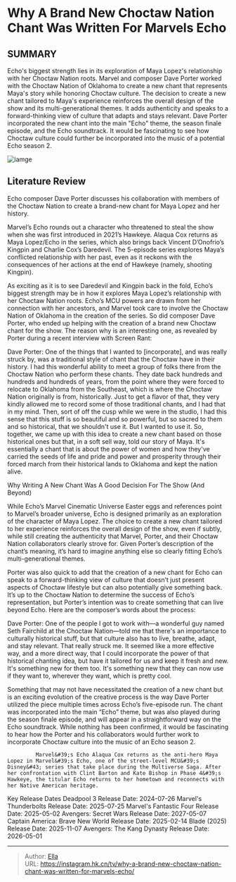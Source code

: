 # Why A Brand New Choctaw Nation Chant Was Written For Marvels Echo


## SUMMARY 



  Echo&#39;s biggest strength lies in its exploration of Maya Lopez&#39;s relationship with her Choctaw Nation roots. Marvel and composer Dave Porter worked with the Choctaw Nation of Oklahoma to create a new chant that represents Maya&#39;s story while honoring Choctaw culture.   The decision to create a new chant tailored to Maya&#39;s experience reinforces the overall design of the show and its multi-generational themes. It adds authenticity and speaks to a forward-thinking view of culture that adapts and stays relevant.   Dave Porter incorporated the new chant into the main &#34;Echo&#34; theme, the season finale episode, and the Echo soundtrack. It would be fascinating to see how Choctaw culture could further be incorporated into the music of a potential Echo season 2.  

![iamge](https://static1.srcdn.com/wordpress/wp-content/uploads/2024/01/why-a-brand-new-choctaw-nation-chant-was-written-for-marvel-s-echo-2.jpg)

## Literature Review
Echo composer Dave Porter discusses his collaboration with members of the Choctaw Nation to create a brand-new chant for Maya Lopez and her history.




Marvel’s Echo rounds out a character who threatened to steal the show when she was first introduced in 2021’s Hawkeye. Alaqua Cox returns as Maya Lopez/Echo in the series, which also brings back Vincent D’Onofrio’s Kingpin and Charlie Cox’s Daredevil. The 5-episode series explores Maya’s conflicted relationship with her past, even as it reckons with the consequences of her actions at the end of Hawkeye (namely, shooting Kingpin).




As exciting as it is to see Daredevil and Kingpin back in the fold, Echo’s biggest strength may be in how it explores Maya Lopez’s relationship with her Choctaw Nation roots. Echo’s MCU powers are drawn from her connection with her ancestors, and Marvel took care to involve the Choctaw Nation of Oklahoma in the creation of the series. So did composer Dave Porter, who ended up helping with the creation of a brand new Choctaw chant for the show. The reason why is an interesting one, as revealed by Porter during a recent interview with Screen Rant: 


Dave Porter: One of the things that I wanted to [incorporate], and was really struck by, was a traditional style of chant that the Choctaw have in their history. I had this wonderful ability to meet a group of folks there from the Choctaw Nation who perform these chants. They date back hundreds and hundreds and hundreds of years, from the point where they were forced to relocate to Oklahoma from the Southeast, which is where the Choctaw Nation originally is from, historically.
Just to get a flavor of that, they very kindly allowed me to record some of those traditional chants, and I had that in my mind. Then, sort of off the cusp while we were in the studio, I had this sense that this stuff is so beautiful and so powerful, but so sacred to them and so historical, that we shouldn&#39;t use it. But I wanted to use it.
So, together, we came up with this idea to create a new chant based on those historical ones but that, in a soft sell way, told our story of Maya. It&#39;s essentially a chant that is about the power of women and how they&#39;ve carried the seeds of life and pride and power and prosperity through their forced march from their historical lands to Oklahoma and kept the nation alive.






 Why Writing A New Chant Was A Good Decision For The Show (And Beyond) 
         

While Echo’s Marvel Cinematic Universe Easter eggs and references point to Marvel’s broader universe, Echo is designed primarily as an exploration of the character of Maya Lopez. The choice to create a new chant tailored to her experience reinforces the overall design of the show, even if subtly, while still creating the authenticity that Marvel, Porter, and their Choctaw Nation collaborators clearly strove for. Given Porter’s description of the chant’s meaning, it’s hard to imagine anything else so clearly fitting Echo’s multi-generational themes.

Porter was also quick to add that the creation of a new chant for Echo can speak to a forward-thinking view of culture that doesn’t just present aspects of Choctaw lifestyle but can also potentially give something back. It’s up to the Choctaw Nation to determine the success of Echo’s representation, but Porter’s intention was to create something that can live beyond Echo. Here are the composer’s words about the process:





Dave Porter: One of the people I got to work with—a wonderful guy named Seth Fairchild at the Choctaw Nation—told me that there&#39;s an importance to culturally historical stuff, but that culture also has to live, breathe, adapt, and stay relevant. That really struck me. It seemed like a more effective way, and a more direct way, that I could incorporate the power of that historical chanting idea, but have it tailored for us and keep it fresh and new. It&#39;s something new for them too. It&#39;s something new that they can now use if they want to, wherever they want, which is pretty cool.


Something that may not have necessitated the creation of a new chant but is an exciting evolution of the creative process is the way Dave Porter utilized the piece multiple times across Echo’s five-episode run. The chant was incorporated into the main “Echo” theme, but was also played during the season finale episode, and will appear in a straightforward way on the Echo soundtrack. While nothing has been confirmed, it would be fascinating to hear how the Porter and his collaborators would further work to incorporate Choctaw culture into the music of an Echo season 2.




             Marvel&#39;s Echo Alaqua Cox returns as the anti-hero Maya Lopez in Marvel&#39;s Echo, one of the street-level MCU&#39;s Disney&#43; series that take place during the Multiverse Saga. After her confrontation with Clint Barton and Kate Bishop in Phase 4&#39;s Hawkeye, the titular Echo returns to her hometown and reconnects with her Native American heritage.  

  Key Release Dates              Deadpool 3 Release Date: 2024-07-26                   Marvel&#39;s Thunderbolts Release Date: 2025-07-25                   Marvel&#39;s Fantastic Four Release Date: 2025-05-02                    Avengers: Secret Wars Release Date: 2027-05-07                    Captain America: Brave New World Release Date: 2025-02-14                   Blade (2025) Release Date: 2025-11-07                   Avengers: The Kang Dynasty  Release Date: 2026-05-01      

---

> Author: [Ella](https://instagram.hk.cn/)  
> URL: https://instagram.hk.cn/tv/why-a-brand-new-choctaw-nation-chant-was-written-for-marvels-echo/  

